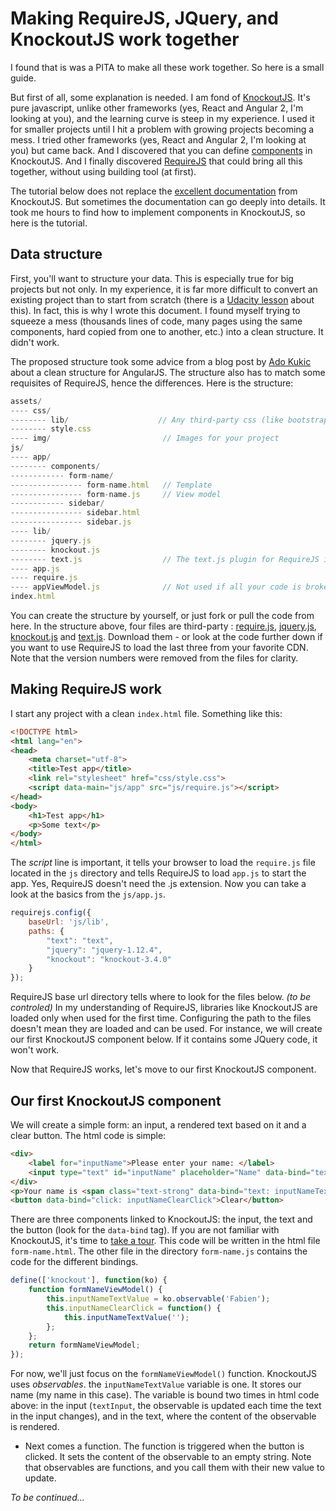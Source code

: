 # Making RequireJS, JQuery, and KnockoutJS work together

I found that is was a PITA to make all these work together. So here is a small guide.

But first of all, some explanation is needed. I am fond of [KnockoutJS](http://knockoutjs.com). It's pure javascript, unlike other frameworks (yes, React and Angular 2, I'm looking at you), and the learning curve is steep in my experience. I used it for smaller projects until I hit a problem with growing projects becoming a mess. I tried other frameworks (yes, React and Angular 2, I'm looking at you) but came back. And I discovered that you can define [components](http://knockoutjs.com/documentation/component-overview.html) in KnockoutJS. And I finally discovered [RequireJS](http://requirejs.org/) that could bring all this together, without using building tool (at first).

The tutorial below does not replace the [excellent documentation](http://knockoutjs.com/documentation/introduction.html) from KnockoutJS. But sometimes the documentation can go deeply into details. It took me hours to find how to implement components in KnockoutJS, so here is the tutorial.

## Data structure
First, you'll want to structure your data. This is especially true for big projects but not only. In my experience, it is far more difficult to convert an existing project than to start from scratch (there is a [Udacity lesson](https://www.udacity.com/course/javascript-design-patterns--ud989) about this). In fact, this is why I wrote this document. I found myself trying to squeeze a mess (thousands lines of code, many pages using the same components, hard copied from one to another, etc.) into a clean structure. It didn't work.

The proposed structure took some advice from a blog post by [Ado Kukic](https://scotch.io/tutorials/angularjs-best-practices-directory-structure#a-better-structure-and-foundation) about a clean structure for AngularJS. The structure also has to match some requisites of RequireJS, hence the differences. Here is the structure:

```javascript
assets/
---- css/
-------- lib/                    // Any third-party css (like bootstrap.css)
-------- style.css
---- img/                         // Images for your project
js/
---- app/
-------- components/
------------ form-name/
---------------- form-name.html   // Template
---------------- form-name.js     // View model
------------ sidebar/
---------------- sidebar.html
---------------- sidebar.js
---- lib/
-------- jquery.js
-------- knockout.js
-------- text.js                  // The text.js plugin for RequireJS is used for reading knockout templates
---- app.js
---- require.js
---- appViewModel.js              // Not used if all your code is broken into components
index.html
```

You can create the structure by yourself, or just fork or pull the code from here. In the structure above, four files are third-party : [require.js](http://requirejs.org/docs/download.html), [jquery.js](http://jquery.com/download/), [knockout.js](http://knockoutjs.com/downloads/) and [text.js](https://github.com/requirejs/text). Download them - or look at the code further down if you want to use RequireJS to load the last three from your favorite CDN. Note that the version numbers were removed from the files for clarity.

## Making RequireJS work
I start any project with a clean `index.html` file. Something like this:

```html
<!DOCTYPE html>
<html lang="en">
<head>
    <meta charset="utf-8">
    <title>Test app</title>
    <link rel="stylesheet" href="css/style.css">
    <script data-main="js/app" src="js/require.js"></script>
</head>
<body>
    <h1>Test app</h1>
    <p>Some text</p>
</body>
</html>
```

The *script* line is important, it tells your browser to load the `require.js` file located in the `js` directory and tells RequireJS to load `app.js` to start the app. Yes, RequireJS doesn't need the .js extension. Now you can take a look at the basics from the `js/app.js`.

```javascript
requirejs.config({
    baseUrl: 'js/lib',
    paths: {
        "text": "text",
        "jquery": "jquery-1.12.4",
        "knockout": "knockout-3.4.0"
    }
});
```

RequireJS base url directory tells where to look for the files below. *(to be controled)* In my understanding of RequireJS, libraries like KnockoutJS are loaded only when used for the first time. Configuring the path to the files doesn't mean they are loaded and can be used. For instance, we will create our first KnockoutJS component below. If it contains some JQuery code, it won't work.

Now that RequireJS works, let's move to our first KnockoutJS component.

## Our first KnockoutJS component
We will create a simple form: an input, a rendered text based on it and a clear button. The html code is simple:

```html
<div>
    <label for="inputName">Please enter your name: </label>
    <input type="text" id="inputName" placeholder="Name" data-bind="textInput: inputNameTextValue">
</div>
<p>Your name is <span class="text-strong" data-bind="text: inputNameTextValue"></span></p><br>
<button data-bind="click: inputNameClearClick">Clear</button>
```

There are three components linked to KnockoutJS: the input, the text and the button (look for the `data-bind` tag). If you are not familiar with KnockoutJS, it's time to [take a tour](http://knockoutjs.com). This code will be written in the html file `form-name.html`. The other file in the directory `form-name.js` contains the code for the different bindings.

```javascript
define(['knockout'], function(ko) {
    function formNameViewModel() {
        this.inputNameTextValue = ko.observable('Fabien');
        this.inputNameClearClick = function() {
            this.inputNameTextValue('');
        };
    };
    return formNameViewModel;
});
```

For now, we'll just focus on the `formNameViewModel()` function. KnockoutJS uses *observables*. the `inputNameTextValue` variable is one. It stores our name (my name in this case). The variable is bound two times in html code above: in the input (`textInput`, the observable is updated each time the text in the input changes), and in the text, where the content of the observable is rendered.
* Next comes a function. The function is triggered when the button is clicked. It sets the content of the observable to an empty string. Note that observables are functions, and you call them with their new value to update.

*To be continued...*
